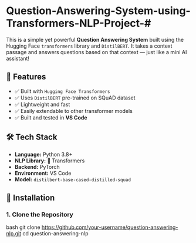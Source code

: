# Question-Answering-System-using-Transformers-NLP-Project-# 

This is a simple yet powerful **Question Answering System** built using the Hugging Face `transformers` library and `DistilBERT`. It takes a context passage and answers questions based on that context — just like a mini AI assistant!


## 📌 Features

- ✅ Built with `Hugging Face Transformers`
- ✅ Uses `DistilBERT` pre-trained on SQuAD dataset
- ✅ Lightweight and fast
- ✅ Easily extendable to other transformer models
- ✅ Built and tested in **VS Code**

## 🛠️ Tech Stack

- **Language:** Python 3.8+
- **NLP Library:** 🤗 Transformers
- **Backend:** PyTorch
- **Environment:** VS Code
- **Model:** `distilbert-base-cased-distilled-squad`

## 🚀 Installation

### 1. Clone the Repository
bash
git clone https://github.com/your-username/question-answering-nlp.git
cd question-answering-nlp
